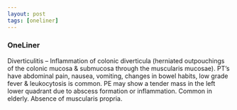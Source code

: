 ```yaml
---
layout: post
tags: [oneliner]
---
```



### OneLiner

Diverticulitis – Inflammation of colonic diverticula (herniated outpouchings of the colonic mucosa & submucosa through the muscularis mucosae). PT’s have abdominal pain, nausea, vomiting, changes in bowel habits, low grade fever & leukocytosis is common. PE may show a tender mass in the left lower quadrant due to abscess formation or inflammation. Common in elderly. Absence of muscularis propria.
